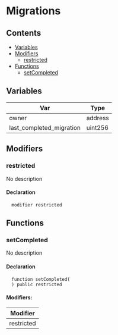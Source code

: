 # Migrations





## Contents
<!-- START doctoc generated TOC please keep comment here to allow auto update -->
<!-- DON'T EDIT THIS SECTION, INSTEAD RE-RUN doctoc TO UPDATE -->

- [Variables](#variables)
- [Modifiers](#modifiers)
  - [restricted](#restricted)
- [Functions](#functions)
  - [setCompleted](#setcompleted)

<!-- END doctoc generated TOC please keep comment here to allow auto update -->

## Variables

| Var  | Type |
| ---  | --- |
| owner | address |
| last_completed_migration | uint256 |


## Modifiers

### restricted
No description


#### Declaration
```solidity
  modifier restricted
```



## Functions

### setCompleted
No description


#### Declaration
```solidity
  function setCompleted(
  ) public restricted
```

#### Modifiers:
| Modifier |
| --- |
| restricted |





